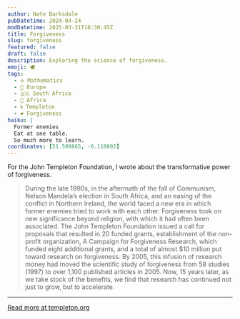 ```yaml
---
author: Nate Barksdale
pubDatetime: 2024-04-24
modDatetime: 2025-03-31T16:30:45Z
title: Forgiveness
slug: forgiveness
featured: false
draft: false
description: Exploring the science of forgiveness.
emoji: 🕊️
tags:
  - ➗ Mathematics
  - 🍷 Europe
  - 🇿🇦 South Africa
  - 🦁 Africa
  - 🌀 Templeton
  - ❤️ Forgiveness
haiku: |
  Former enemies
  Eat at one table.
  So much more to learn.
coordinates: [51.509865, -0.118092]
---
```


For the John Templeton Foundation, I wrote about the transformative power of forgiveness.

> During the late 1990s, in the aftermath of the fall of Communism, Nelson Mandela’s election in South Africa, and an easing of the conflict in Northern Ireland, the world faced a new era in which former enemies tried to work with each other. Forgiveness took on new significance beyond religion, with which it had often been associated. The John Templeton Foundation issued a call for proposals that resulted in 20 funded grants, establishment of the non-profit organization, A Campaign for Forgiveness Research, which funded eight additional grants, and a total of almost $10 million put toward research on forgiveness. By 2005, this infusion of research money had moved the scientific study of forgiveness from 58 studies (1997) to over 1,100 published articles in 2005. Now, 15 years later, as we take stock of the benefits, we find that research has continued not just to grow, but to accelerate.

---

[Read more at templeton.org](https://www.templeton.org/discoveries/forgiveness)
